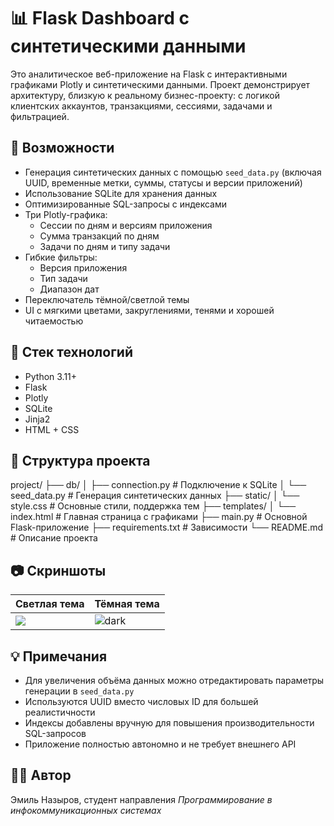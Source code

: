 # 📊 Flask Dashboard с синтетическими данными

Это аналитическое веб-приложение на Flask с интерактивными графиками Plotly и синтетическими данными. Проект демонстрирует архитектуру, близкую к реальному бизнес-проекту: с логикой клиентских аккаунтов, транзакциями, сессиями, задачами и фильтрацией.

## 🚀 Возможности

- Генерация синтетических данных с помощью `seed_data.py` (включая UUID, временные метки, суммы, статусы и версии приложений)
- Использование SQLite для хранения данных
- Оптимизированные SQL-запросы с индексами
- Три Plotly-графика:
  - Сессии по дням и версиям приложения
  - Сумма транзакций по дням
  - Задачи по дням и типу задачи
- Гибкие фильтры:
  - Версия приложения
  - Тип задачи
  - Диапазон дат
- Переключатель тёмной/светлой темы
- UI с мягкими цветами, закруглениями, тенями и хорошей читаемостью

## 🧱 Стек технологий

- Python 3.11+
- Flask
- Plotly
- SQLite
- Jinja2
- HTML + CSS

## 📁 Структура проекта

project/
├── db/
│   ├── connection.py         # Подключение к SQLite
│   └── seed_data.py          # Генерация синтетических данных
├── static/
│   └── style.css             # Основные стили, поддержка тем
├── templates/
│   └── index.html            # Главная страница с графиками
├── main.py                   # Основной Flask-приложение
├── requirements.txt          # Зависимости
└── README.md                 # Описание проекта

## 📷 Скриншоты

| Светлая тема | Тёмная тема |
|-------------|-------------|
| ![](https://github.com/user-attachments/assets/db656b77-70ec-4fb7-bedb-c04cfb15a964) | ![dark](https://github.com/user-attachments/assets/b9b2c970-0ac4-49b7-bf41-042990779c35)




## 💡 Примечания

- Для увеличения объёма данных можно отредактировать параметры генерации в `seed_data.py`
- Используются UUID вместо числовых ID для большей реалистичности
- Индексы добавлены вручную для повышения производительности SQL-запросов
- Приложение полностью автономно и не требует внешнего API

## 🧑‍💻 Автор

Эмиль Назыров, студент направления *Программирование в инфокоммуникационных системах*  
